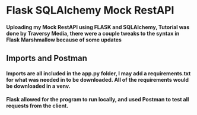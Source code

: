 # Flask SQLAlchemy Mock RestAPI

#### Uploading my Mock RestAPI using FLASK and SQLAlchemy, Tutorial was done by Traversy Media, there were a couple tweaks to the syntax in Flask Marshmallow because of some updates

## Imports and Postman

#### Imports are all included in the app.py folder, I may add a requirements.txt for what was needed in to be downloaded. All of the requirements would be downloaded in a venv.

#### Flask allowed for the program to run locally, and used Postman to test all requests from the client.

